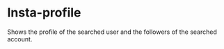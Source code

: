 # Insta-profile

<p>Shows the profile of the searched user and the followers of the searched account.</p>
